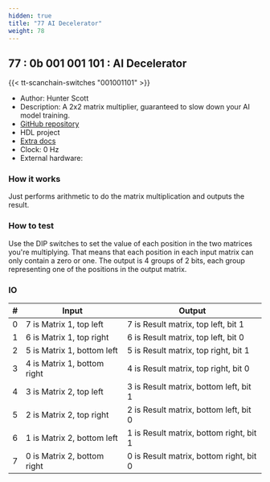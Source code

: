 ```yaml
---
hidden: true
title: "77 AI Decelerator"
weight: 78
---
```


## 77 : 0b 001 001 101 : AI Decelerator

{{< tt-scanchain-switches "001001101" >}}

* Author: Hunter Scott
* Description: A 2x2 matrix multiplier, guaranteed to slow down your AI model training.
* [GitHub repository](https://github.com/blueintegral/tt03-ai-decelerator)
* HDL project
* [Extra docs]()
* Clock: 0 Hz
* External hardware: 



### How it works

Just performs arithmetic to do the matrix multiplication and outputs the result.


### How to test

Use the DIP switches to set the value of each position in the two matrices you're multiplying. That means that each position in each input matrix can only contain a zero or one. The output is 4 groups of 2 bits, each group representing one of the positions in the output matrix. 


### IO

| # | Input        | Output       |
|---|--------------|--------------|
| 0 | 7 is Matrix 1, top left  | 7 is Result matrix, top left, bit 1 |
| 1 | 6 is Matrix 1, top right  | 6 is Result matrix, top left, bit 0 |
| 2 | 5 is Matrix 1, bottom left  | 5 is Result matrix, top right, bit 1 |
| 3 | 4 is Matrix 1, bottom right  | 4 is Result matrix, top right, bit 0 |
| 4 | 3 is Matrix 2, top left  | 3 is Result matrix, bottom left, bit 1 |
| 5 | 2 is Matrix 2, top right  | 2 is Result matrix, bottom left, bit 0 |
| 6 | 1 is Matrix 2, bottom left  | 1 is Result matrix, bottom right, bit 1 |
| 7 | 0 is Matrix 2, bottom right  | 0 is Result matrix, bottom right, bit 0 |
